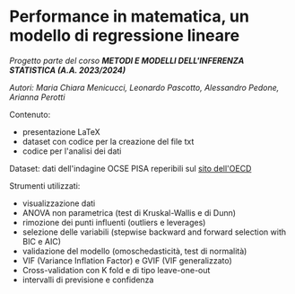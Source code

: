 # Performance in matematica, un modello di regressione lineare
_Progetto parte del corso __METODI E MODELLI DELL'INFERENZA STATISTICA (A.A. 2023/2024)___

_Autori: Maria Chiara Menicucci, Leonardo Pascotto, Alessandro Pedone, Arianna Perotti_

Contenuto:
- presentazione LaTeX
- dataset con codice per la creazione del file txt
- codice per l'analisi dei dati

Dataset: dati dell'indagine OCSE PISA reperibili sul [sito dell'OECD](https://www.oecd.org/pisa/data/)

Strumenti utilizzati:
- visualizzazione dati
- ANOVA non parametrica (test di Kruskal-Wallis e di Dunn)
- rimozione dei punti influenti (outliers e leverages)
- selezione delle variabili (stepwise backward and forward selection with BIC e AIC)
- validazione del modello (omoschedasticità, test di normalità)
- VIF (Variance Inflation Factor) e GVIF (VIF generalizzato)
- Cross-validation con K fold e di tipo leave-one-out
- intervalli di previsione e confidenza
